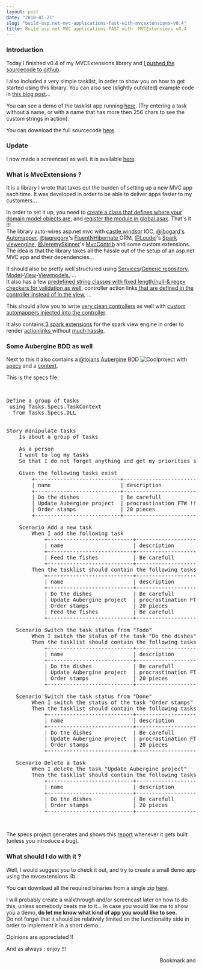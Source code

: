```yaml
---
layout: post
date: "2010-01-21"
slug: "build-asp.net-mvc-applications-fast-with-mvcextensions-v0.4"
title: Build asp.net MVC applications FAST with  MVCExtensions v0.4
---
```


<h3>Introduction<br /></h3>
<p>Today I finished v0.4 of my MVCExtensions library and <a title="Source on github" href="http://github.com/ToJans/MVCExtensions/archives/master" target="_blank">I pushed the sourcecode to github</a>.</p>
<p>I also included a very simple tasklist, in order to show you on how to get started using this library. You can also see (slightly outdated) example code in <a title="Teaser on my upcoming mvcextensions project release" href="http://www.corebvba.be/blog/post/Teaser-on-my-upcoming-mvcextensions-project-release.aspx">this blog post</a>...</p>
<p>You can see a demo of the tasklist app running <a title="Simple task list demo app" href="http://www.corebvba.be/simpletasklist/home.aspx">here</a>. (Try entering a task without a name, or with a name that has more then 256 chars to see the custom strings in action).</p>
<p>You can download the full sourcecode <a title="Full sourcecode zip/tar" href="http://github.com/ToJans/MVCExtensions/archives/master" target="_blank">here</a>.</p>
<h3>Update</h3>
<p>I now made a screencast as well. it is available <a href="http://www.corebvba.be/blog/post/Screencast-Build-an-Aspnet-MVC-application-quickly-using-MVCExtensions.aspx">here</a>.</p>
<p></p>
<h3>What is MvcExtensions ?<br /></h3>
<p>It is a library I wrote that takes out the burden of setting up a new MVC app each time. It was developed in order to be able to deliver apps faster to my customers...</p>
<p>In order to set it up, you need to <a href="http://github.com/ToJans/MVCExtensions/blob/master/src/Tasks.Core/Services/TaskDatabaseFluentMapping.cs" target="_blank">create a class that defines where your domain model objects are</a>, and <a href="http://github.com/ToJans/MVCExtensions/blob/master/src/Tasks.UI.Web/Global.asax.cs" target="_blank">register the module in global.asax</a>. That's it !!!<br />The library auto-wires asp.net mvc with <a title="Castle.Windsor getting started" href="http://www.castleproject.org/container/gettingstarted/index.html" target="_blank">castle.windsor</a> IOC, <a href="http://twitter.com/JBogard" target="_blank">@jbogard's</a> <a href="http://www.lostechies.com/blogs/jimmy_bogard/archive/2009/01/22/automapper-the-object-object-mapper.aspx" target="_blank">Automapper</a>, <a href="http://twitter.com/Jagregory" target="_blank">@jagregory</a>'s <a href="http://fluentnhibernate.org/" target="_blank">FluentNHibernate </a>ORM, <a href="http://twitter.com/LouDeJ" target="_blank">@Loudej</a>'s <a href="http://sparkviewengine.com/" target="_blank">Spark viewengine</a>, <a href="http://twitter.com/JeremySkinner">@JeremySkinner</a>'s <a title="Mvccontrib home" href="http://mvccontrib.org/" target="_blank">MvcContrib</a> and some custom extensions. The idea is that the library takes all the hassle out of the setup of an asp.net MVC app and their dependencies...</p>
<p>It should also be pretty well structured using <a href="http://github.com/ToJans/MVCExtensions/tree/master/src/MvcExtensions/Services/" target="_blank">Services</a>/<a href="http://github.com/ToJans/MVCExtensions/blob/master/src/MvcExtensions/Services/Impl/FluentNHibernate/Repository.cs" target="_blank">Generic repository</a>, <a href="http://github.com/ToJans/MVCExtensions/tree/master/src/Tasks.Core/Model/" target="_blank">Model</a>-<a href="http://github.com/ToJans/MVCExtensions/tree/master/src/Tasks.UI.Web/Views" target="_blank">View</a>-<a href="http://github.com/ToJans/MVCExtensions/tree/master/src/Tasks.UI.ViewModels/Home/" target="_blank">Viewmodels</a>, ...<br />It also has a few <a href="http://github.com/ToJans/MVCExtensions/blob/master/src/MvcExtensions/Model/MyText.cs" target="_blank">predefined string classes with fixed length/null-&amp; regex checkers for validation as well,</a> controller action links<a href="http://www.corebvba.be/blog/post/M-V-VM-in-AspNet-MVC-removing-dependencies-between-asp-Net-views-and-controller-actions.aspx" target="_blank"> that are defined in the controller instead of in the view</a>, ...</p>
<p>This should allow you to write <a href="http://github.com/ToJans/MVCExtensions/blob/master/src/Tasks.Core/Controllers/HomeController.cs" target="_blank">very clean controllers</a> as well with <a href="http://github.com/ToJans/MVCExtensions/blob/master/src/Tasks.Core/Controllers/HomeContainer.cs" target="_blank">custom automappers injected into the controller</a>.</p>
<p>It also contains<a href="http://github.com/ToJans/MVCExtensions/tree/master/src/MvcExtensions/UI/Web/View/" target="_blank"> 3 spark extensions</a> for the spark view engine in order to render <a href="http://github.com/ToJans/MVCExtensions/tree/master/src/MvcExtensions/UI/ViewModel/" target="_blank">actionlinks </a>without <a href="http://github.com/ToJans/MVCExtensions/blob/master/src/Tasks.UI.Web/Views/Home/Index.spark" target="_blank">much hassle</a>.</p>
<h3>Some Aubergine BDD as well<br /></h3>
<p>Next to this it also contains a  <a href="http://twitter.com/tojans" target="_blank">@tojans</a> <a title="Aubergine on github" href="http://github.com/ToJans/Aubergine" target="_blank">Aubergine</a> BDD&nbsp;<img title="Cool" src="http://www.corebvba.be/blog/editors/tiny_mce3/plugins/emotions/img/smiley-cool.gif" border="0" alt="Cool" />project with <a title="The specs (tm) ;)" href="http://github.com/ToJans/MVCExtensions/blob/master/src/Tasks.Specs/Stories/TaskStories.txt" target="_blank">specs</a> and a <a title="The context class" href="http://github.com/ToJans/MVCExtensions/blob/master/src/Tasks.Specs/TaskContext.cs" target="_blank">context</a>.</p>
<p>This is the specs file:</p>
<div id="LC1" class="line"><div class="code">
<br />
<pre>Define a group of tasks<br /> <span class="kwrd">using</span> Tasks.Specs.TaskContext<br />  from Tasks.Specs.DLL<br />  <br />  <br />Story manipulate tasks<br />    Is about a group of tasks<br />    <br />    As a person<br />    I want to log my tasks<br />    So that I <span class="kwrd">do</span> not forget anything and get my priorities straight<br />    <br />    Given the following tasks exist<br />        +---------------------------+------------------------+--------+<br />        | name                      | description            | status |<br />        +---------------------------+------------------------+--------+<br />        | Do the dishes             | Be carefull            | Todo   |<br />        | Update Aubergine project  | procrastination FTW !! | Todo   |<br />        | Order stamps              | 20 pieces              | Done   |<br />        +---------------------------+------------------------+--------+<br />    <br />    Scenario Add a <span class="kwrd">new</span> task<br />        When I add the following task<br />            +---------------------------+------------------------+--------+<br />            | name                      | description            | status |<br />            +---------------------------+------------------------+--------+<br />            | Feed the fishes           | Be carefull            | Todo   |<br />            +---------------------------+------------------------+--------+<br />        Then the tasklist should contain the following tasks <br />            +---------------------------+------------------------+--------+<br />            | name                      | description            | status |<br />            +---------------------------+------------------------+--------+<br />            | Do the dishes             | Be carefull            | Todo   |<br />            | Update Aubergine project  | procrastination FTW !! | Todo   |<br />            | Order stamps              | 20 pieces              | Done   |<br />            | Feed the fishes           | Be carefull            | Todo   |<br />            +---------------------------+------------------------+--------+<br />            <br />   Scenario Switch the task status from <span class="str">"Todo"</span><br />        When I <span class="kwrd">switch</span> the status of the task <span class="str">"Do the dishes"</span><br />        Then the tasklist should contain the following tasks <br />            +---------------------------+------------------------+--------+<br />            | name                      | description            | status |<br />            +---------------------------+------------------------+--------+<br />            | Do the dishes             | Be carefull            | Done   |<br />            | Update Aubergine project  | procrastination FTW !! | Todo   |<br />            | Order stamps              | 20 pieces              | Done   |<br />            +---------------------------+------------------------+--------+<br />   <br />   Scenario Switch the task status from <span class="str">"Done"</span><br />        When I <span class="kwrd">switch</span> the status of the task <span class="str">"Order stamps"</span><br />        Then the tasklist should contain the following tasks <br />            +---------------------------+------------------------+--------+<br />            | name                      | description            | status |<br />            +---------------------------+------------------------+--------+<br />            | Do the dishes             | Be carefull            | Todo   |<br />            | Update Aubergine project  | procrastination FTW !! | Todo   |<br />            | Order stamps              | 20 pieces              | Todo   |<br />            +---------------------------+------------------------+--------+<br />        <br />   Scenario Delete a task<br />        When I delete the task <span class="str">"Update Aubergine project"</span><br />        Then the tasklist should contain the following tasks <br />            +---------------------------+------------------------+--------+<br />            | name                      | description            | status |<br />            +---------------------------+------------------------+--------+<br />            | Do the dishes             | Be carefull            | Todo   |<br />            | Order stamps              | 20 pieces              | Done   |<br />            +---------------------------+------------------------+--------+<br /></pre>
<br /></div></div>
<p>The specs project generates and shows this <a href="http://www.corebvba.be/simpletasklist/Content/output.html" target="_blank">report</a> whenever it gets built (unless you introduce a bug).</p>
<h3>What should I do with it ?</h3>
<p>Well, I would suggest you to check it out, and try to create a small demo app using the mvcextensions lib.</p>
<p>You can download all the required binaries from a single zip <a href="http://cloud.github.com/downloads/ToJans/MVCExtensions/MvcExtensions_2010_01_21_with_all_the_needed_DLL_s.zip">here</a>.</p>
<p>I will probably create a walkthrough and/or screencast later on how to do this, unless somebody beats me to it... In case you would like me to show you a demo,<strong> do let me know what kind of app you would like to see.</strong> <br />Do not forget that it should be relatively limited on the functionality side in order to implement it in a short demo...</p>
<p>Opinions are appreciated !!</p>
<p>And as always : enjoy !!!</p><div style="text-align:right"><a class="addthis_button" href="http://www.addthis.com/bookmark.php?v=250&amp;pub=xa-4aec37702e3161d4"><img src="http://s7.addthis.com/static/btn/v2/lg-share-en.gif" width="125" height="16" alt="Bookmark and Share" style="border:0"/></a><script type="text/javascript" src="http://s7.addthis.com/js/250/addthis_widget.js#pub=xa-4aec37702e3161d4"></script></div>
